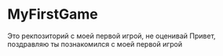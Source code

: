 # MyFirstGame
Это рекпозиторий с моей первой игрой, не оценивай
Привет, поздравляю ты познакомился с моей первой игрой
